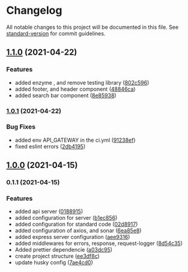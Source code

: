 # Changelog

All notable changes to this project will be documented in this file. See [standard-version](https://github.com/conventional-changelog/standard-version) for commit guidelines.

## [1.1.0](https://github.com/Alver23/mercado-libre-app/compare/v1.0.1...v1.1.0) (2021-04-22)


### Features

* added enzyme , and remove testing library ([802c596](https://github.com/Alver23/mercado-libre-app/commit/802c596da1632264e7d577939406eea4fec3ac7a))
* added footer, and header component ([48846ca](https://github.com/Alver23/mercado-libre-app/commit/48846ca6c9fa0abd29e59c4b7920ec5729642b65))
* added search bar component ([8e85938](https://github.com/Alver23/mercado-libre-app/commit/8e85938e35ee96d922d1ef5181dd0b9adc049b1b))

### [1.0.1](https://github.com/Alver23/mercado-libre-app/compare/v1.0.0...v1.0.1) (2021-04-22)


### Bug Fixes

* added env API_GATEWAY in the ci.yml ([91238ef](https://github.com/Alver23/mercado-libre-app/commit/91238ef9e2aefe7fdf24e67b81efb5a3bad1207d))
* fixed eslint errors ([2db4195](https://github.com/Alver23/mercado-libre-app/commit/2db41952280c7c9923a8a62fab655feda09d784b))

## [1.0.0](https://github.com/Alver23/mercado-libre-app/compare/v0.1.1...v1.0.0) (2021-04-15)

### 0.1.1 (2021-04-15)


### Features

* added api server ([0188915](https://github.com/Alver23/mercado-libre-app/commit/01889155b0d42ac92c538ef0271632f0e09085d0))
* added configuration for server ([b1ec856](https://github.com/Alver23/mercado-libre-app/commit/b1ec8561198f2115486a4295b5ad2ac0347f3a11))
* added configuration for standard code ([02d8917](https://github.com/Alver23/mercado-libre-app/commit/02d8917a8e116e65534f577e10c3d84a5472768b))
* added configuration of axios, and sonar ([6ea85e8](https://github.com/Alver23/mercado-libre-app/commit/6ea85e878a14206c71979c710bf047b6a4d76526))
* added express server configuration ([aee9316](https://github.com/Alver23/mercado-libre-app/commit/aee9316cdc8f1091940b53df40d6e4333c469e75))
* added middlewares for errors, response, request-logger ([8d54c35](https://github.com/Alver23/mercado-libre-app/commit/8d54c3551fc913bc32bec9dfed0ac0a2f6a03c76))
* Added prettier dependencie ([a03dc95](https://github.com/Alver23/mercado-libre-app/commit/a03dc95b792990832e835cc4915931ba6dfa9d1a))
* create project structure ([ee3df8c](https://github.com/Alver23/mercado-libre-app/commit/ee3df8c17271c725de3911c1149a38979642f743))
* update husky config ([7ae4cd0](https://github.com/Alver23/mercado-libre-app/commit/7ae4cd0c7d9d4859e56ccb0421f8d8d5429338d3))
